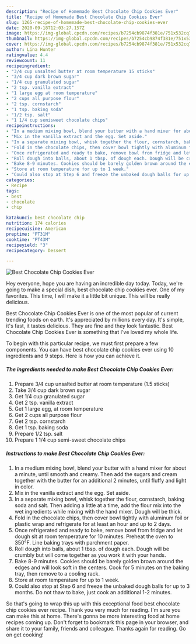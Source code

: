 ```yaml
---
description: "Recipe of Homemade Best Chocolate Chip Cookies Ever"
title: "Recipe of Homemade Best Chocolate Chip Cookies Ever"
slug: 1265-recipe-of-homemade-best-chocolate-chip-cookies-ever
date: 2020-09-18T12:03:27.157Z
image: https://img-global.cpcdn.com/recipes/b7254cb9874f381e/751x532cq70/best-chocolate-chip-cookies-ever-recipe-main-photo.jpg
thumbnail: https://img-global.cpcdn.com/recipes/b7254cb9874f381e/751x532cq70/best-chocolate-chip-cookies-ever-recipe-main-photo.jpg
cover: https://img-global.cpcdn.com/recipes/b7254cb9874f381e/751x532cq70/best-chocolate-chip-cookies-ever-recipe-main-photo.jpg
author: Lina Hunter
ratingvalue: 4.4
reviewcount: 11
recipeingredient:
- "3/4 cup unsalted butter at room temperature 15 sticks"
- "3/4 cup dark brown sugar"
- "1/4 cup granulated sugar"
- "2 tsp. vanilla extract"
- "1 large egg at room temperature"
- "2 cups all purpose flour"
- "2 tsp. cornstarch"
- "1 tsp. baking soda"
- "1/2 tsp. salt"
- "1 1/4 cup semisweet chocolate chips"
recipeinstructions:
- "In a medium mixing bowl, blend your butter with a hand mixer for about a minute, until smooth and creamy. Then add the sugars and cream together with the butter for an additional 2 minutes, until fluffy and light in color."
- "Mix in the vanilla extract and the egg. Set aside."
- "In a separate mixing bowl, whisk together the flour, cornstarch, baking soda and salt. Then adding a little at a time, add the flour mix into the wet ingredients while mixing with the hand mixer. Dough will be thick."
- "Fold in the chocolate chips, then cover bowl tightly with aluminum foil or plastic wrap and refrigerate for at least an hour and up to 2 days."
- "Once refrigerated and ready to bake, remove bowl from fridge and let dough sit at room temperature for 10 minutes. Preheat the oven to 350°F. Line baking trays with parchment paper."
- "Roll dough into balls, about 1 tbsp. of dough each. Dough will be crumbly but will come together as you work it with your hands."
- "Bake 8-9 minutes. Cookies should be barely golden brown around the edges and will look soft in the centers. Cook for 5 minutes on the baking tray, then remove to a cooling rack."
- "Store at room temperature for up to 1 week."
- "Could also stop at Step 6 and freeze the unbaked dough balls for up to 3 months. Do not thaw to bake, just cook an additional 1-2 minutes."
categories:
- Recipe
tags:
- best
- chocolate
- chip

katakunci: best chocolate chip 
nutrition: 174 calories
recipecuisine: American
preptime: "PT31M"
cooktime: "PT43M"
recipeyield: "3"
recipecategory: Dessert

---
```



![Best Chocolate Chip Cookies Ever](https://img-global.cpcdn.com/recipes/b7254cb9874f381e/751x532cq70/best-chocolate-chip-cookies-ever-recipe-main-photo.jpg)

Hey everyone, hope you are having an incredible day today. Today, we're going to make a special dish, best chocolate chip cookies ever. One of my favorites. This time, I will make it a little bit unique. This will be really delicious.



Best Chocolate Chip Cookies Ever is one of the most popular of current trending foods on earth. It's appreciated by millions every day. It's simple, it's fast, it tastes delicious. They are fine and they look fantastic. Best Chocolate Chip Cookies Ever is something that I've loved my whole life.


To begin with this particular recipe, we must first prepare a few components. You can have best chocolate chip cookies ever using 10 ingredients and 9 steps. Here is how you can achieve it.

<!--inarticleads1-->

##### The ingredients needed to make Best Chocolate Chip Cookies Ever:

1. Prepare 3/4 cup unsalted butter at room temperature (1.5 sticks)
1. Take 3/4 cup dark brown sugar
1. Get 1/4 cup granulated sugar
1. Get 2 tsp. vanilla extract
1. Get 1 large egg, at room temperature
1. Get 2 cups all purpose flour
1. Get 2 tsp. cornstarch
1. Get 1 tsp. baking soda
1. Prepare 1/2 tsp. salt
1. Prepare 1 1/4 cup semi-sweet chocolate chips




<!--inarticleads2-->

##### Instructions to make Best Chocolate Chip Cookies Ever:

1. In a medium mixing bowl, blend your butter with a hand mixer for about a minute, until smooth and creamy. Then add the sugars and cream together with the butter for an additional 2 minutes, until fluffy and light in color.
1. Mix in the vanilla extract and the egg. Set aside.
1. In a separate mixing bowl, whisk together the flour, cornstarch, baking soda and salt. Then adding a little at a time, add the flour mix into the wet ingredients while mixing with the hand mixer. Dough will be thick.
1. Fold in the chocolate chips, then cover bowl tightly with aluminum foil or plastic wrap and refrigerate for at least an hour and up to 2 days.
1. Once refrigerated and ready to bake, remove bowl from fridge and let dough sit at room temperature for 10 minutes. Preheat the oven to 350°F. Line baking trays with parchment paper.
1. Roll dough into balls, about 1 tbsp. of dough each. Dough will be crumbly but will come together as you work it with your hands.
1. Bake 8-9 minutes. Cookies should be barely golden brown around the edges and will look soft in the centers. Cook for 5 minutes on the baking tray, then remove to a cooling rack.
1. Store at room temperature for up to 1 week.
1. Could also stop at Step 6 and freeze the unbaked dough balls for up to 3 months. Do not thaw to bake, just cook an additional 1-2 minutes.




So that's going to wrap this up with this exceptional food best chocolate chip cookies ever recipe. Thank you very much for reading. I'm sure you can make this at home. There's gonna be more interesting food at home recipes coming up. Don't forget to bookmark this page in your browser, and share it to your family, friends and colleague. Thanks again for reading. Go on get cooking!
